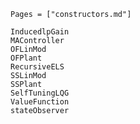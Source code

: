 ```@index
Pages = ["constructors.md"]
```

```@docs
InducedlpGain
MAController
OFLinMod
OFPlant
RecursiveELS
SSLinMod
SSPlant
SelfTuningLQG
ValueFunction
stateObserver
```
